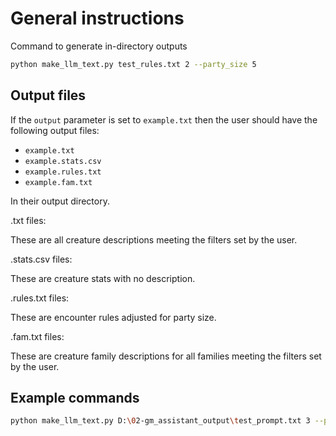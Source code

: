 # General instructions

Command to generate in-directory outputs
```bash
python make_llm_text.py test_rules.txt 2 --party_size 5
```




## Output files

If the `output` parameter is set to `example.txt` then the user should have the following output files:

- `example.txt`
- `example.stats.csv`
- `example.rules.txt`
- `example.fam.txt`

In their output directory.

.txt files:

These are all creature descriptions meeting the filters set by the user.

.stats.csv files:

These are creature stats with no description.

.rules.txt files:

These are encounter rules adjusted for party size.

.fam.txt files:

These are creature family descriptions for all families meeting the filters set by the user.

## Example commands

```bash
python make_llm_text.py D:\02-gm_assistant_output\test_prompt.txt 3 --party_size 5 --max_creatures 25
```